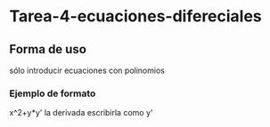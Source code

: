 # Tarea-4-ecuaciones-difereciales

## Forma de uso

sólo introducir ecuaciones con polinomios
### Ejemplo de formato
x^2+y*y'
la derivada escribirla como y'
